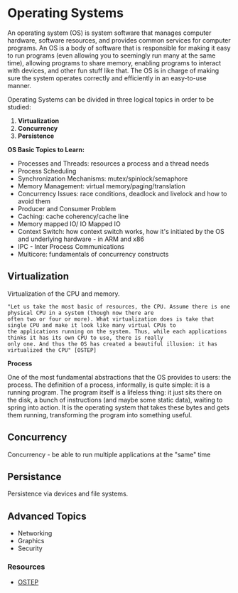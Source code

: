 # Operating Systems

An operating system (OS) is system software that manages computer hardware, software resources, and provides common services for computer programs.
An OS is a body of software that is responsible for making it easy to run programs (even allowing you to seemingly run many at the same time), allowing
programs to share memory, enabling programs to interact with devices, and other fun stuff like that. The OS is in charge of making sure the system
operates correctly and efficiently in an easy-to-use manner.

Operating Systems can be divided in three logical topics in order to be studied:

1. **Virtualization**
2. **Concurrency**
3. **Persistence**


**OS Basic Topics to Learn:**

 - Processes and Threads: resources a process and a thread needs
 - Process Scheduling
 - Synchronization Mechanisms: mutex/spinlock/semaphore
 - Memory Management: virtual memory/paging/translation
 - Concurrency Issues: race conditions, deadlock and livelock and how to avoid them
 - Producer and Consumer Problem
 - Caching: cache coherency/cache line
 - Memory mapped IO/ IO Mapped IO
 - Context Switch: how context switch works, how it's initiated by the OS and underlying hardware - in ARM and x86
 - IPC - Inter Process Communications
 - Multicore: fundamentals of concurrency constructs


## Virtualization

Virtualization of the CPU and memory.

```
"Let us take the most basic of resources, the CPU. Assume there is one physical CPU in a system (though now there are 
often two or four or more). What virtualization does is take that single CPU and make it look like many virtual CPUs to
the applications running on the system. Thus, while each applications thinks it has its own CPU to use, there is really
only one. And thus the OS has created a beautiful illusion: it has virtualized the CPU" [OSTEP]
```

**Process**

One of the most fundamental abstractions that the OS provides to users: the process. The definition of a process, informally,
is quite simple: it is a running program. The program itself is a lifeless thing: it just sits there on the disk, a bunch of
instructions (and maybe some static data), waiting to spring into action. It is the operating system that takes these bytes and
gets them running, transforming the program into something useful.


## Concurrency

Concurrency - be able to run multiple applications at the "same" time


## Persistance

Persistence via devices and file systems. 


## Advanced Topics

- Networking
- Graphics
- Security


### Resources

- [OSTEP](https://pages.cs.wisc.edu/~remzi/OSTEP/)
